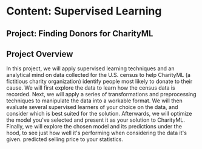# Content: Supervised Learning
## Project: Finding Donors for CharityML

## Project Overview
In this project, we will apply supervised learning techniques and an analytical mind on data collected for the U.S. census to help CharityML (a fictitious charity organization) identify people most likely to donate to their cause. We will first explore the data to learn how the census data is recorded. Next, we will apply a series of transformations and preprocessing techniques to manipulate the data into a workable format. We will then evaluate several supervised learners of your choice on the data, and consider which is best suited for the solution. Afterwards, we will optimize the model you've selected and present it as your solution to CharityML. Finally, we will explore the chosen model and its predictions under the hood, to see just how well it's performing when considering the data it's given.
predicted selling price to your statistics.

